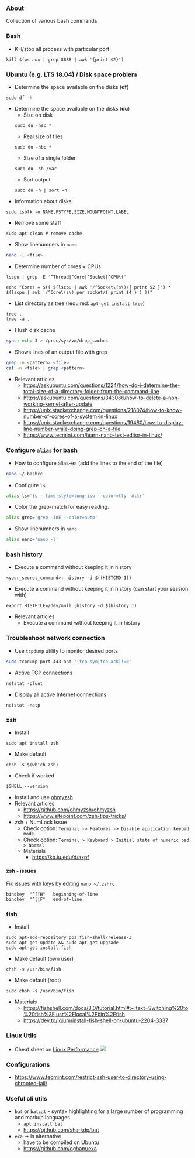 ### About

Collection of various bash commands.

### Bash

* Kill/stop all process with particular port

```
kill $(ps aux | grep 8888 | awk '{print $2}')
```

### Ubuntu (e.g. LTS 18.04) / Disk space problem

* Determine the space available on the disks (**df**)
```
sudo df -h
```
* Determine the space available on the disks (**du**)
    + Size on disk
    ```
    sudo du -hsc *
    ```
    + Real size of files
    ```
    sudo du -hbc *
    ```
    + Size of a single folder
    ```
    sudo du -sh /var
    ```
    + Sort output
    ```
    sudo du -h | sort -h
    ```
* Information about disks
```
sudo lsblk -o NAME,FSTYPE,SIZE,MOUNTPOINT,LABEL
```

* Remove some staff
```
sudo apt clean # remove cache
```
* Show linenumners in ```nano```
```bash
nano -l <file>
```
* Determine number of cores + CPUs
```
lscpu | grep -E '^Thread|^Core|^Socket|^CPU\('
```
```
echo "Cores = $(( $(lscpu | awk '/^Socket\(s\)/{ print $2 }') * $(lscpu | awk '/^Core\(s\) per socket/{ print $4 }') ))"
```

* List directory as tree (required: ```apt-get install tree```)
```
tree .
tree -a .
```

* Flush disk cache
```bash
sync; echo 3 > /proc/sys/vm/drop_caches
```

* Shows lines of an output file with grep
```bash
grep -n <pattern> <file> 
cat -n <file> | grep <pattern>
```
* Relevant articles
    - https://askubuntu.com/questions/1224/how-do-i-determine-the-total-size-of-a-directory-folder-from-the-command-line
    - https://askubuntu.com/questions/343066/how-to-delete-a-non-working-kernel-after-update
    - https://unix.stackexchange.com/questions/218074/how-to-know-number-of-cores-of-a-system-in-linux
    - https://unix.stackexchange.com/questions/19480/how-to-display-line-number-while-doing-grep-on-a-file
    - https://www.tecmint.com/learn-nano-text-editor-in-linux/

### Configure ```alias``` for bash

* How to configure alias-es (add the lines to the end of the file)
```bash
nano ~/.bashrc
```
* Configure ```ls```
```bash
alias ls='ls --time-style=long-iso --color=tty -Altr'
```
* Color the grep-match for easy reading.
```bash
alias grep='grep -inE --color=auto'
```
* Show linenumners in ```nano```
```bash
alias nano='nano -l'
```

### bash history

* Execute a command without keeping it in history
```
<your_secret_command>; history -d $((HISTCMD-1))
```

* Execute a command without keeping it in history (can start your session with)
```
export HISTFILE=/dev/null ;history -d $(history 1)
```

* Relevant articles
    - Execute a command without keeping it in history 
    
### Troubleshoot network connection

* Use ```tcpdump``` utility to monitor desired ports
```bash
sudo tcpdump port 443 and '(tcp-syn|tcp-ack)!=0'
```
* Active TCP connections
```
netstat -plunt
```
* Display all active Internet connections
```
netstat -natp
```

### zsh

* Install
```
sudo apt install zsh
```
* Make default
```
chsh -s $(which zsh)
```
* Check if worked
```
$SHELL --version
```
* Install and use [ohmyzsh](https://ohmyz.sh/)
* Relevant articles
    + https://github.com/ohmyzsh/ohmyzsh
    + https://www.sitepoint.com/zsh-tips-tricks/
* zsh + NumLock Issue
    + Check option: ```Terminal -> Features -> Disable application keypad mode```
    + Check option: ```Terminal > Keyboard > Initial state of numeric pad > Normal```
    + Materials
        + https://kb.iu.edu/d/axpf
 
 #### zsh - issues
 
Fix issues with keys by editing ```nano ~/.zshrc```
 ```text
bindkey  "^[[H"   beginning-of-line
bindkey  "^[[F"   end-of-line
```

### fish

* Install
```
sudo apt-add-repository ppa:fish-shell/release-3
sudo apt-get update && sudo apt-get upgrade
sudo apt-get install fish
```
* Make default (own user)
```
chsh -s /usr/bin/fish
```
* Make default (root)
```
sudo chsh -s /usr/bin/fish
```
* Materials
    - https://fishshell.com/docs/3.0/tutorial.html#:~:text=Switching%20to%20fish%3F,usr%2Flocal%2Fbin%2Ffish
    - https://dev.to/iqium/install-fish-shell-on-ubuntu-2204-3337

### Linux Utils

* Cheat sheet on [Linux Performance](http://www.brendangregg.com/linuxperf.html)
![](http://www.brendangregg.com/Perf/linux_perf_tools_full.png?)

### Configurations

* https://www.tecmint.com/restrict-ssh-user-to-directory-using-chrooted-jail/

### Useful cli utils

* ```bat``` or ```batcat``` - syntax highlighting for a large number of programming and markup languages
    - ```apt install bat```
    - https://github.com/sharkdp/bat
* ```exa``` -> ls alternative
    - have to be compiled on Ubuntu
    - https://github.com/ogham/exa


    
